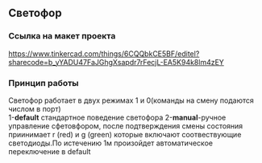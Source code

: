 ## Светофор
### Ссылка на макет проекта
https://www.tinkercad.com/things/6CQQbkCE5BF/editel?sharecode=b_yYADU47FaJGhgXsapdr7rFecjL-EA5K94k8lm4zEY  
### Принцип работы
Светофор работает в двух режимах 1 и 0(команды на смену подаются числом в порт)  
1-**default** стандартное поведение светофора
2-**manual**-ручное управление сфетовфором, после подтверждения смены состояния приинимает r (red) и g (green) которые включают соотвествующие светодиоды.По истечению 1м произойдет автоматическое переключение в default
